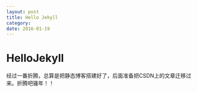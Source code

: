 ```yaml
---
layout: post
title: Hello Jekyll
category:
date: 2016-01-19
---
```

# HelloJekyll

 经过一番折腾，总算是把静态博客搭建好了，后面准备把CSDN上的文章迁移过来。折腾吧骚年！！
